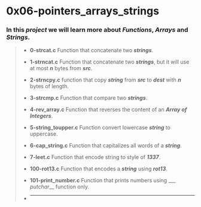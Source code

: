 # 0x06-pointers_arrays_strings

### In this ___project___ we will learn more about ___Functions___, ___Arrays___ and ___Strings___.

> - **0-strcat.c** Function that concatenate two ___strings___.
>
> - **1-strncat.c** Function that concatenate two ___strings___, but it will use at most ***n*** bytes from ***src***.
>
> - **2-strncpy.c** function that copy ___string___ from ***src*** to ***dest*** with ***n*** bytes of length.
>
> - **3-strcmp.c** Function that compare two ___strings___.
>
> - **4-rev_array.c** Function that reverses the content of an ***Array of Integers***.
>
> - **5-string_toupper.c** Function convert lowercase ___string___ to uppercase.
>
> - **6-cap_string.c** Function that capitalizes all words of a ___string___.
>
> - **7-leet.c** Function that encode string to style of ___1337___.
>
> - **100-rot13.c** Function that encodes a ___string___ using ___rot13___.
>
> - **101-print_number.c** Function that prints numbers using ___ _putchar___ function only.
>
> - ****
